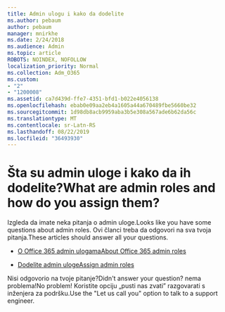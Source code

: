 ```yaml
---
title: Admin ulogu i kako da dodelite
ms.author: pebaum
author: pebaum
manager: mnirkhe
ms.date: 2/24/2018
ms.audience: Admin
ms.topic: article
ROBOTS: NOINDEX, NOFOLLOW
localization_priority: Normal
ms.collection: Adm_O365
ms.custom:
- "2"
- "1200008"
ms.assetid: ca7d439d-ffe7-4351-bfd1-b022e4056138
ms.openlocfilehash: ebab0e09aa2eb4a1605a44a670489fbe5660be32
ms.sourcegitcommit: 1d98db8acb9959aba3b5e308a567ade6b62da56c
ms.translationtype: MT
ms.contentlocale: sr-Latn-RS
ms.lasthandoff: 08/22/2019
ms.locfileid: "36493930"
---
```

# <a name="what-are-admin-roles-and-how-do-you-assign-them"></a><span data-ttu-id="e2d6f-102">Šta su admin uloge i kako da ih dodelite?</span><span class="sxs-lookup"><span data-stu-id="e2d6f-102">What are admin roles and how do you assign them?</span></span>

<span data-ttu-id="e2d6f-103">Izgleda da imate neka pitanja o admin uloge.</span><span class="sxs-lookup"><span data-stu-id="e2d6f-103">Looks like you have some questions about admin roles.</span></span> <span data-ttu-id="e2d6f-104">Ovi članci treba da odgovori na sva tvoja pitanja.</span><span class="sxs-lookup"><span data-stu-id="e2d6f-104">These articles should answer all your questions.</span></span>
  
- [<span data-ttu-id="e2d6f-105">O Office 365 admin ulogama</span><span class="sxs-lookup"><span data-stu-id="e2d6f-105">About Office 365 admin roles</span></span>](https://support.office.com/article/About-Office-365-admin-roles-da585eea-f576-4f55-a1e0-87090b6aaa9d.aspx)

- [<span data-ttu-id="e2d6f-106">Dodelite admin uloge</span><span class="sxs-lookup"><span data-stu-id="e2d6f-106">Assign admin roles</span></span>](https://support.office.com/article/assign-eac4d046-1afd-4f1a-85fc-8219c79e1504.aspx)

<span data-ttu-id="e2d6f-107">Nisi odgovorio na tvoje pitanje?</span><span class="sxs-lookup"><span data-stu-id="e2d6f-107">Didn't answer your question?</span></span> <span data-ttu-id="e2d6f-108">nema problema!</span><span class="sxs-lookup"><span data-stu-id="e2d6f-108">No problem!</span></span> <span data-ttu-id="e2d6f-109">Koristite opciju „pusti nas zvati” razgovarati s inženjera za podršku.</span><span class="sxs-lookup"><span data-stu-id="e2d6f-109">Use the "Let us call you" option to talk to a support engineer.</span></span>
  